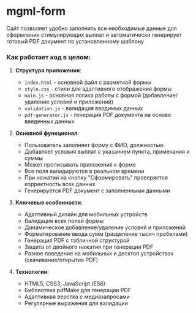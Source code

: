 # mgml-form
Сайт позволяет удобно заполнить все необходимые данные для оформления стимулирующих выплат и автоматически генерирует готовый PDF документ по установленному шаблону

### Как работает код в целом:

1. **Структура приложения**:
   - `index.html` - основной файл с разметкой формы
   - `style.css` - стили для адаптивного отображения формы
   - `main.js` - основная логика работы с формой (добавление/удаление условий и приложений)
   - `validation.js` - валидация вводимых данных
   - `pdf-generator.js` - генерация PDF документа на основе введенных данных

2. **Основной функционал**:
   - Пользователь заполняет форму с ФИО, должностью
   - Добавляет условия выплат с указанием пункта, примечания и суммы
   - Может прописывать приложения к форме
   - Все поля валидируются в реальном времени
   - При нажатии на кнопку "Сформировать" проверяется корректность всех данных
   - Генерируется PDF документ с заполненными данными

3. **Ключевые особенности**:
   - Адаптивный дизайн для мобильных устройств
   - Валидация всех полей формы
   - Динамическое добавление/удаление условий и приложений
   - Форматирование ввода сумм (разделение тысяч пробелами)
   - Генерация PDF с табличной структурой
   - Защита от двойного нажатия при генерации PDF
   - Разное поведение на мобильных и десктоп устройствах (скачивание/открытие PDF)

4. **Технологии**:
   - HTML5, CSS3, JavaScript (ES6)
   - Библиотека pdfMake для генерации PDF
   - Адаптивная верстка с медиазапросами
   - Регулярные выражения для валидации
